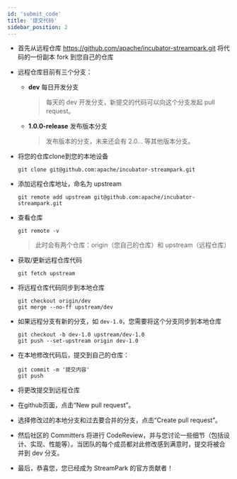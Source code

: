 ```yaml
---
id: 'submit_code'
title: '提交代码'
sidebar_position: 2
---
```


<!--
    Licensed to the Apache Software Foundation (ASF) under one or more
    contributor license agreements.  See the NOTICE file distributed with
    this work for additional information regarding copyright ownership.
    The ASF licenses this file to You under the Apache License, Version 2.0
    (the "License"); you may not use this file except in compliance with
    the License.  You may obtain a copy of the License at

       https://www.apache.org/licenses/LICENSE-2.0

    Unless required by applicable law or agreed to in writing, software
    distributed under the License is distributed on an "AS IS" BASIS,
    WITHOUT WARRANTIES OR CONDITIONS OF ANY KIND, either express or implied.
    See the License for the specific language governing permissions and
    limitations under the License.
-->

* 首先从远程仓库 <https://github.com/apache/incubator-streampark.git> 将代码的一份副本 fork 到您自己的仓库

* 远程仓库目前有三个分支：
  * **dev** 每日开发分支
    > 每天的 dev 开发分支，新提交的代码可以向这个分支发起 pull request。

  * **1.0.0-release** 发布版本分支
    > 发布版本的分支，未来还会有 2.0... 等其他版本分支。

* 将您的仓库clone到您的本地设备

    ```shell
    git clone git@github.com:apache/incubator-streampark.git
    ```

* 添加远程仓库地址，命名为 upstream

    ```shell
    git remote add upstream git@github.com:apache/incubator-streampark.git
    ```

* 查看仓库

    ```shell
    git remote -v
    ```

  > 此时会有两个仓库：origin（您自己的仓库）和 upstream（远程仓库）

* 获取/更新远程仓库代码

    ```shell
    git fetch upstream
    ```

* 将远程仓库代码同步到本地仓库

    ```shell
    git checkout origin/dev
    git merge --no-ff upstream/dev
    ```

* 如果远程分支有新的分支，如 `dev-1.0`，您需要将这个分支同步到本地仓库

    ```shell
    git checkout -b dev-1.0 upstream/dev-1.0
    git push --set-upstream origin dev-1.0
    ```

* 在本地修改代码后，提交到自己的仓库：

    ```shell
    git commit -m '提交内容'
    git push
    ```

* 将更改提交到远程仓库

* 在github页面，点击“New pull request”。

* 选择修改过的本地分支和过去要合并的分支，点击“Create pull request”。

* 然后社区的 Committers 将进行 CodeReview，并与您讨论一些细节（包括设计、实现、性能等）。当团队的每个成员都对此修改感到满意时，提交将被合并到 dev 分支。

* 最后，恭喜您，您已经成为 StreamPark 的官方贡献者！
